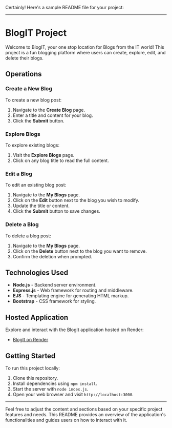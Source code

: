 Certainly! Here's a sample README file for your project:

---

# BlogIT Project

Welcome to BlogIT, your one stop location for Blogs from the IT world! This project is a fun blogging platform where users can create, explore, edit, and delete their blogs. 

## Operations

### Create a New Blog
To create a new blog post:
1. Navigate to the **Create Blog** page.
2. Enter a title and content for your blog.
3. Click the **Submit** button.

### Explore Blogs
To explore existing blogs:
1. Visit the **Explore Blogs** page.
2. Click on any blog title to read the full content.

### Edit a Blog
To edit an existing blog post:
1. Navigate to the **My Blogs** page.
2. Click on the **Edit** button next to the blog you wish to modify.
3. Update the title or content.
4. Click the **Submit** button to save changes.

### Delete a Blog
To delete a blog post:
1. Navigate to the **My Blogs** page.
2. Click on the **Delete** button next to the blog you want to remove.
3. Confirm the deletion when prompted.

## Technologies Used
- **Node.js** - Backend server environment.
- **Express.js** - Web framework for routing and middleware.
- **EJS** - Templating engine for generating HTML markup.
- **Bootstrap** - CSS framework for styling.

## Hosted Application
Explore and interact with the BlogIt application hosted on Render:
- [BlogIt on Render](https://blogit-3m72.onrender.com)

## Getting Started
To run this project locally:
1. Clone this repository.
2. Install dependencies using `npm install`.
3. Start the server with `node index.js`.
4. Open your web browser and visit `http://localhost:3000`.

---

Feel free to adjust the content and sections based on your specific project features and needs. This README provides an overview of the application's functionalities and guides users on how to interact with it.
